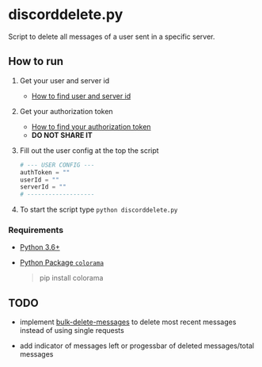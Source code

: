 # discorddelete.py

Script to delete all messages of a user sent in a specific server.

## How to run

1. Get your user and server id
    * [How to find user and server id](https://support.discordapp.com/hc/en-us/articles/206346498-Where-can-I-find-my-User-Server-Message-ID-)

2. Get your authorization token
    * [How to find your authorization token](https://discordhelp.net/discord-token)
    * **DO NOT SHARE IT**

3. Fill out the user config at the top the script

   ```python
   # --- USER CONFIG ---
   authToken = ""
   userId = ""
   serverId = ""
   # -------------------
   ```

4. To start the script type `python discorddelete.py`

### Requirements

* [Python 3.6+](https://www.python.org/downloads/)

* [Python Package `colorama`](https://pypi.org/project/colorama/)
    > pip install colorama

## TODO

* implement [bulk-delete-messages](https://discordapp.com/developers/docs/resources/channel#bulk-delete-messages) to delete most recent messages instead of using single requests

* add indicator of messages left or progessbar of deleted messages/total messages
